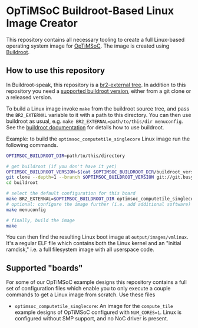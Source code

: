 OpTiMSoC Buildroot-Based Linux Image Creator
============================================

This repository contains all necessary tooling to create a full Linux-based operating system image for [OpTiMSoC](https://www.optimsoc.org).
The image is created using [Buildroot](https://buildroot.org/).

How to use this repository
--------------------------
In Buildroot-speak, this repository is a [br2-external tree](https://buildroot.org/downloads/manual/manual.html#outside-br-custom).
In addition to this repository you need a [supported buildroot version](/buildroot_version), either from a git clone or a released version.

To build a Linux image invoke `make` from the buildroot source tree, and pass the `BR2_EXTERNAL` variable to it with a path to this directory.
You can then use buildroot as usual, e.g. `make BR2_EXTERNAL=path/to/this/dir menuconfig`.
See the [buildroot documentation](https://buildroot.org/downloads/manual/manual.html) for details how to use buildroot.

Example: to build the `optimsoc_computetile_singlecore` Linux image run the following commands.

```sh
OPTIMSOC_BUILDROOT_DIR=path/to/this/directory

# get buildroot (if you don't have it yet)
OPTIMSOC_BUILDROOT_VERSION=$(cat $OPTIMSOC_BUILDROOT_DIR/buildroot_version)
git clone --depth=1 --branch $OPTIMSOC_BUILDROOT_VERSION git://git.busybox.net/buildroot
cd buildroot

# select the default configuration for this board
make BR2_EXTERNAL=$OPTIMSOC_BUILDROOT_DIR optimsoc_computetile_singlecore_defconfig
# optional: configure the image further (i.e. add additional software)
make menuconfig

# finally, build the image
make
```

You can then find the resulting Linux boot image at `output/images/vmlinux`.
It's a regular ELF file which contains both the Linux kernel and an "initial ramdisk," i.e. a full filesystem image with all userspace code.

Supported "boards"
------------------
For some of our OpTiMSoC example designs this repository contains a full set of configuration files which enable you to only execute a couple commands to get a Linux image from scratch.
Use these files

- `optimsoc_computetile_singlecore`: An image for the `compute_tile` example designs of OpTiMSoC configured with `NUM_CORES=1`. Linux is configured without SMP support, and no NoC driver is present.
